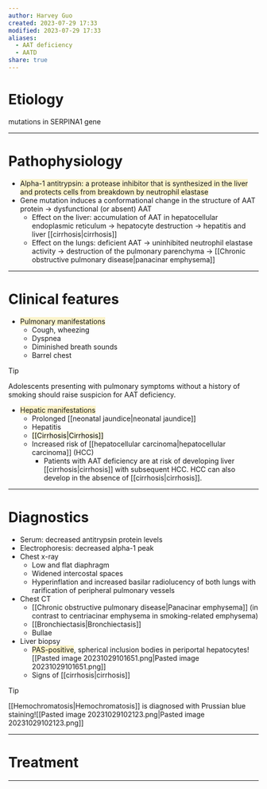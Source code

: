 ```yaml
---
author: Harvey Guo
created: 2023-07-29 17:33
modified: 2023-07-29 17:33
aliases:
  - AAT deficiency
  - AATD
share: true
---
```

# Etiology
mutations in SERPINA1 gene

---
# Pathophysiology
- <span style="background:rgba(240, 200, 0, 0.2)">Alpha-1 antitrypsin: a protease inhibitor that is synthesized in the liver and protects cells from breakdown by neutrophil elastase</span>
- Gene mutation induces a conformational change in the structure of AAT protein → dysfunctional (or absent) AAT
	- Effect on the liver: accumulation of AAT in hepatocellular endoplasmic reticulum → hepatocyte destruction → hepatitis and liver [[cirrhosis|cirrhosis]]
	- Effect on the lungs: deficient AAT → uninhibited neutrophil elastase activity → destruction of the pulmonary parenchyma → [[Chronic obstructive pulmonary disease|panacinar emphysema]]

---
# Clinical features
- <span style="background:rgba(240, 200, 0, 0.2)">Pulmonary manifestations </span>
	- Cough, wheezing
	- Dyspnea
	- Diminished breath sounds
	- Barrel chest
 >[!tip] 
 >Adolescents presenting with pulmonary symptoms without a history of smoking should raise suspicion for AAT deficiency.
- <span style="background:rgba(240, 200, 0, 0.2)">Hepatic manifestations</span>
	- Prolonged [[neonatal jaundice|neonatal jaundice]]
	- Hepatitis
	- <mark style="background: #FFF3A34A;">[[Cirrhosis|Cirrhosis]]</mark>
	- Increased risk of [[hepatocellular carcinoma|hepatocellular carcinoma]] (HCC)
		- Patients with AAT deficiency are at risk of developing liver [[cirrhosis|cirrhosis]] with subsequent HCC. HCC can also develop in the absence of [[cirrhosis|cirrhosis]].

---
# Diagnostics
- Serum: decreased antitrypsin protein levels
- Electrophoresis: decreased alpha-1 peak  
- Chest x-ray 
	- Low and flat diaphragm
	- Widened intercostal spaces
	- Hyperinflation and increased basilar radiolucency of both lungs with rarification of peripheral pulmonary vessels
- Chest CT 
	- [[Chronic obstructive pulmonary disease|Panacinar emphysema]] (in contrast to centriacinar emphysema in smoking-related emphysema)
	- [[Bronchiectasis|Bronchiectasis]]
	- Bullae
- Liver biopsy
	- <span style="background:rgba(240, 200, 0, 0.2)">PAS-positive</span>, spherical inclusion bodies in periportal hepatocytes![[Pasted image 20231029101651.png|Pasted image 20231029101651.png]]
	- Signs of [[cirrhosis|cirrhosis]]

>[!tip] 
>[[Hemochromatosis|Hemochromatosis]] is diagnosed with Prussian blue staining![[Pasted image 20231029102123.png|Pasted image 20231029102123.png]]

---
# Treatment


---
